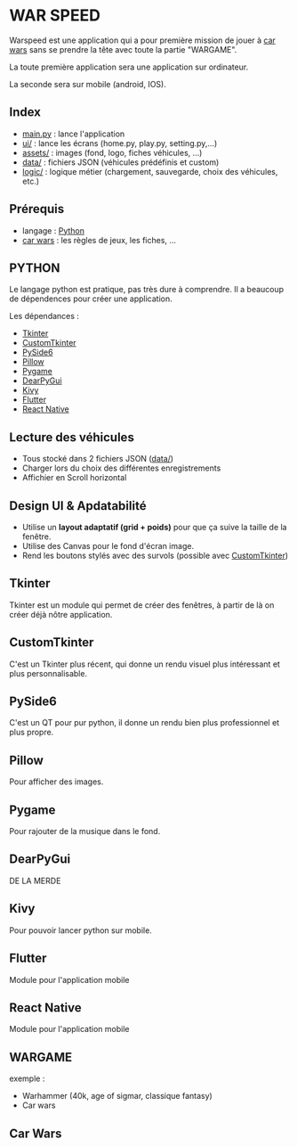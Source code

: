 # WAR SPEED

Warspeed est une application qui a pour première mission de jouer à [car wars](#car-wars) sans se prendre la tête avec toute la partie "WARGAME".

La toute première application sera une application sur ordinateur.

La seconde sera sur mobile (android, IOS).

## Index

- [main.py](/WHY%20YOU%20CLICK%20HERE%20!!!/WarSpeend/main.py) : lance l'application
- [ui/](/WHY%20YOU%20CLICK%20HERE%20!!!/WarSpeend/ui/README.md) : lance les écrans (home.py, play.py, setting.py,...)
- [assets/](/WHY%20YOU%20CLICK%20HERE%20!!!/WarSpeend/assets/README.md) : images (fond, logo, fiches véhicules, ...)
- [data/](/WHY%20YOU%20CLICK%20HERE%20!!!/WarSpeend/data/README.md) : fichiers JSON (véhicules prédéfinis et custom)
- [logic/](/WHY%20YOU%20CLICK%20HERE%20!!!/WarSpeend/logic/README.md) : logique métier (chargement, sauvegarde, choix des véhicules, etc.)

## Prérequis

- langage : [Python](#python)
- [car wars](#car-wars) : les règles de jeux, les fiches, ...

## PYTHON

Le langage python est pratique, pas très dure à comprendre. Il a beaucoup de dépendences pour créer une application.

Les dépendances :
-  [Tkinter](#tkinter)
- [CustomTkinter](#customtkinter)
- [PySide6](#pyside6)
- [Pillow](#pillow)
- [Pygame](#pygame)
- [DearPyGui](#dearpygui)
- [Kivy](#kivy)
- [Flutter](#Flutter)
- [React Native](#react-native)


## Lecture des véhicules

- Tous stocké dans 2 fichiers JSON ([data/](/WHY%20YOU%20CLICK%20HERE%20!!!/WarSpeend/data/README.md))
- Charger lors du choix des différentes enregistrements
- Affichier en Scroll horizontal

## Design UI & Apdatabilité

- Utilise un **layout adaptatif (grid + poids)** pour que ça suive la taille de la fenêtre.
- Utilise des Canvas pour le fond d'écran image.
- Rend les boutons stylés avec des survols (possible avec [CustomTkinter](#customtkinter))



## Tkinter

Tkinter est un module qui permet de créer des fenêtres, à partir de là on créer déjà nôtre application.

## CustomTkinter

C'est un Tkinter plus récent, qui donne un rendu visuel plus intéressant et plus personnalisable.

## PySide6

C'est un QT pour pur python, il donne un rendu bien plus professionnel et plus propre.

## Pillow

Pour afficher des images.

## Pygame

Pour rajouter de la musique dans le fond.

## DearPyGui

DE LA MERDE

## Kivy

Pour pouvoir lancer python sur mobile.

## Flutter

Module pour l'application mobile

## React Native

Module pour l'application mobile

## WARGAME

exemple :
- Warhammer (40k, age of sigmar, classique fantasy)
- Car wars

## Car Wars